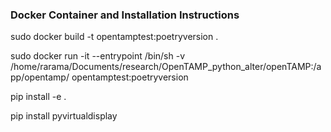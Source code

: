 ### Docker Container and Installation Instructions

sudo docker build -t opentamptest:poetryversion . 


sudo docker run -it --entrypoint /bin/sh -v /home/rarama/Documents/research/OpenTAMP_python_alter/openTAMP:/app/opentamp/ opentamptest:poetryversion

pip install -e .

pip install pyvirtualdisplay